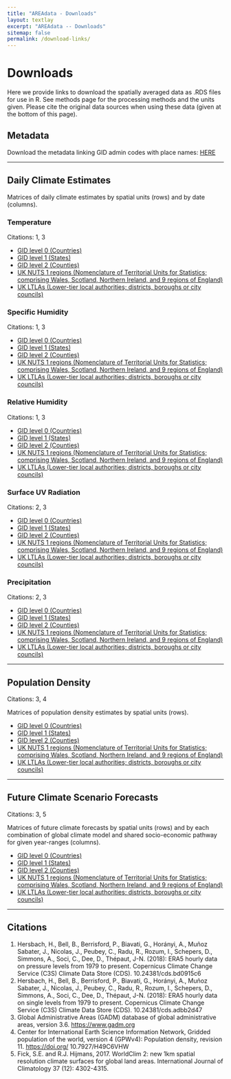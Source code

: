 ```yaml
---
title: "AREAdata - Downloads"
layout: textlay
excerpt: "AREAdata -- Downloads"
sitemap: false
permalink: /download-links/
---
```


# Downloads

Here we provide links to download the spatially averaged data as .RDS files for use in R. 
See methods page for the processing methods and the units given. Please cite the original data sources when using
these data (given at the bottom of this page).

## Metadata

Download the metadata linking GID admin codes with place names: [HERE](https://github.com/pearselab/areadata/raw/main/data/name-matching.csv)

----

## Daily Climate Estimates

Matrices of daily climate estimates by spatial units (rows) and by date (columns).

### Temperature

Citations: 1, 3

* [GID level 0 (Countries)](https://github.com/pearselab/areadata/raw/main/output/temp-dailymean-countries-cleaned.RDS)
* [GID level 1 (States)](https://github.com/pearselab/areadata/raw/main/output/temp-dailymean-GID1-cleaned.RDS)
* [GID level 2 (Counties)](https://github.com/pearselab/areadata/raw/main/output/temp-dailymean-GID2-cleaned.RDS)
* [UK NUTS 1 regions (Nomenclature of Territorial Units for Statistics; comprising Wales, Scotland, Northern Ireland, and 9 regions of England)](https://github.com/pearselab/areadata/raw/main/output/temp-dailymean-UK-NUTS-cleaned.RDS)
* [UK LTLAs (Lower-tier local authorities; districts, boroughs or city councils)](https://github.com/pearselab/areadata/raw/main/output/temp-dailymean-UK-LTLA-cleaned.RDS)

### Specific Humidity

Citations: 1, 3

* [GID level 0 (Countries)](https://github.com/pearselab/areadata/raw/main/output/spechumid-dailymean-countries-cleaned.RDS)
* [GID level 1 (States)](https://github.com/pearselab/areadata/raw/main/output/spechumid-dailymean-GID1-cleaned.RDS)
* [GID level 2 (Counties)](https://github.com/pearselab/areadata/raw/main/output/spechumid-dailymean-GID2-cleaned.RDS)
* [UK NUTS 1 regions (Nomenclature of Territorial Units for Statistics; comprising Wales, Scotland, Northern Ireland, and 9 regions of England)](https://github.com/pearselab/areadata/raw/main/output/spechumid-dailymean-UK-NUTS-cleaned.RDS)
* [UK LTLAs (Lower-tier local authorities; districts, boroughs or city councils)](https://github.com/pearselab/areadata/raw/main/output/spechumid-dailymean-UK-LTLA-cleaned.RDS)

### Relative Humidity

Citations: 1, 3

* [GID level 0 (Countries)](https://github.com/pearselab/areadata/raw/main/output/relhumid-dailymean-countries-cleaned.RDS)
* [GID level 1 (States)](https://github.com/pearselab/areadata/raw/main/output/relhumid-dailymean-GID1-cleaned.RDS)
* [GID level 2 (Counties)](https://github.com/pearselab/areadata/raw/main/output/relhumid-dailymean-GID2-cleaned.RDS)
* [UK NUTS 1 regions (Nomenclature of Territorial Units for Statistics; comprising Wales, Scotland, Northern Ireland, and 9 regions of England)](https://github.com/pearselab/areadata/raw/main/output/relhumid-dailymean-UK-NUTS-cleaned.RDS)
* [UK LTLAs (Lower-tier local authorities; districts, boroughs or city councils)](https://github.com/pearselab/areadata/raw/main/output/relhumid-dailymean-UK-LTLA-cleaned.RDS)

### Surface UV Radiation

Citations: 2, 3

* [GID level 0 (Countries)](https://github.com/pearselab/areadata/raw/main/output/uv-dailymean-countries-cleaned.RDS)
* [GID level 1 (States)](https://github.com/pearselab/areadata/raw/main/output/uv-dailymean-GID1-cleaned.RDS)
* [GID level 2 (Counties)](https://github.com/pearselab/areadata/raw/main/output/uv-dailymean-GID2-cleaned.RDS)
* [UK NUTS 1 regions (Nomenclature of Territorial Units for Statistics; comprising Wales, Scotland, Northern Ireland, and 9 regions of England)](https://github.com/pearselab/areadata/raw/main/output/uv-dailymean-UK-NUTS-cleaned.RDS)
* [UK LTLAs (Lower-tier local authorities; districts, boroughs or city councils)](https://github.com/pearselab/areadata/raw/main/output/uv-dailymean-UK-LTLA-cleaned.RDS)

### Precipitation

Citations: 2, 3

* [GID level 0 (Countries)](https://github.com/pearselab/areadata/raw/main/output/precip-dailymean-countries-cleaned.RDS)
* [GID level 1 (States)](https://github.com/pearselab/areadata/raw/main/output/precip-dailymean-GID1-cleaned.RDS)
* [GID level 2 (Counties)](https://github.com/pearselab/areadata/raw/main/output/precip-dailymean-GID2-cleaned.RDS)
* [UK NUTS 1 regions (Nomenclature of Territorial Units for Statistics; comprising Wales, Scotland, Northern Ireland, and 9 regions of England)](https://github.com/pearselab/areadata/raw/main/output/precip-dailymean-UK-NUTS-cleaned.RDS)
* [UK LTLAs (Lower-tier local authorities; districts, boroughs or city councils)](https://github.com/pearselab/areadata/raw/main/output/precip-dailymean-UK-LTLA-cleaned.RDS)

----

## Population Density

Citations: 3, 4

Matrices of population density estimates by spatial units (rows).

* [GID level 0 (Countries)](https://github.com/pearselab/areadata/raw/main/output/population-density-countries.RDS)
* [GID level 1 (States)](https://github.com/pearselab/areadata/raw/main/output/population-density-GID1.RDS)
* [GID level 2 (Counties)](https://github.com/pearselab/areadata/raw/main/output/population-density-GID2.RDS)
* [UK NUTS 1 regions (Nomenclature of Territorial Units for Statistics; comprising Wales, Scotland, Northern Ireland, and 9 regions of England)](https://github.com/pearselab/areadata/raw/main/output/population-density-UK-NUTS.RDS)
* [UK LTLAs (Lower-tier local authorities; districts, boroughs or city councils)](https://github.com/pearselab/areadata/raw/main/output/population-density-UK-LTLA.RDS)

---

## Future Climate Scenario Forecasts

Citations: 3, 5

Matrices of future climate forecasts by spatial units (rows) and by each combination of global climate model and shared socio-economic pathway for given year-ranges (columns).

* [GID level 0 (Countries)](https://github.com/pearselab/areadata/raw/main/output/annual-mean-temperature-forecast-countries.RDS)
* [GID level 1 (States)](https://github.com/pearselab/areadata/raw/main/output/annual-mean-temperature-forecast-GID1.RDS)
* [GID level 2 (Counties)](https://github.com/pearselab/areadata/raw/main/output/annual-mean-temperature-forecast-GID2.RDS)
* [UK NUTS 1 regions (Nomenclature of Territorial Units for Statistics; comprising Wales, Scotland, Northern Ireland, and 9 regions of England)](https://github.com/pearselab/areadata/raw/main/output/annual-mean-temperature-forecast-UK-NUTS.RDS)
* [UK LTLAs (Lower-tier local authorities; districts, boroughs or city councils)](https://github.com/pearselab/areadata/raw/main/output/annual-mean-temperature-forecast-UK-LTLA.RDS)

---

## Citations

 1. Hersbach, H., Bell, B., Berrisford, P., Biavati, G., Horányi, A., Muñoz Sabater, J., Nicolas, J., Peubey, C., Radu, R., Rozum, I., Schepers, D., Simmons, A., Soci, C., Dee, D., Thépaut, J-N. (2018): ERA5 hourly data on pressure levels from 1979 to present. Copernicus Climate Change Service (C3S) Climate Data Store (CDS). 10.24381/cds.bd0915c6
 2. Hersbach, H., Bell, B., Berrisford, P., Biavati, G., Horányi, A., Muñoz Sabater, J., Nicolas, J., Peubey, C., Radu, R., Rozum, I., Schepers, D., Simmons, A., Soci, C., Dee, D., Thépaut, J-N. (2018): ERA5 hourly data on single levels from 1979 to present. Copernicus Climate Change Service (C3S) Climate Data Store (CDS). 10.24381/cds.adbb2d47 
 3. Global Administrative Areas (GADM) database of global administrative areas, version 3.6. https://www.gadm.org
 4. Center for International Earth Science Information Network, Gridded population of the world, version 4 (GPWv4): Population density, revision 11. https://doi.org/ 10.7927/H49C6VHW
 5. Fick, S.E. and R.J. Hijmans, 2017. WorldClim 2: new 1km spatial resolution climate surfaces for global land areas. International Journal of Climatology 37 (12): 4302-4315.